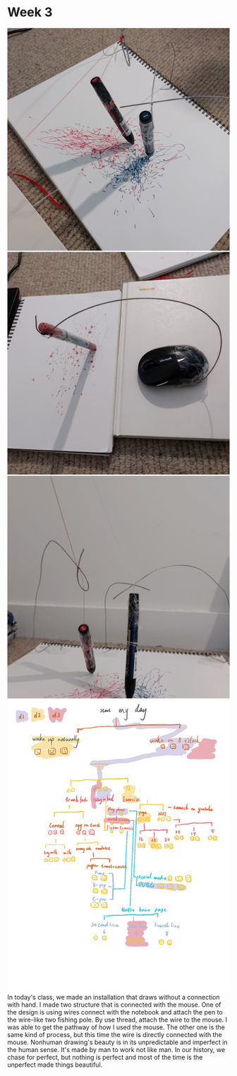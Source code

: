 # Week 3

![image](https://github.com/ShidiX-1/Slave-to-the-Algorithm-A1/blob/master/week3/WeChat%20Image_20200924111842.jpg)
![image](https://github.com/ShidiX-1/Slave-to-the-Algorithm-A1/blob/master/week3/WeChat%20Image_20200924111837.jpg)
![image](https://github.com/ShidiX-1/Slave-to-the-Algorithm-A1/blob/master/week3/WeChat%20Image_20200924111846.jpg)
![image](https://github.com/ShidiX-1/Slave-to-the-Algorithm-A1/blob/master/week3/Week%203.jpg)
In today's class, we made an installation that draws without a connection with hand. I made two structure that is connected with the mouse. One of the design is using wires connect with the notebook and attach the pen to the wire-like two fishing pole. By use thread, attach the wire to the mouse. I was able to get the pathway of how I used the mouse. The other one is the same kind of process, but this time the wire is directly connected with the mouse. 
Nonhuman drawing's beauty is in its unpredictable and imperfect in the human sense. It's made by man to work not like man. In our history, we chase for perfect, but nothing is perfect and most of the time is the unperfect made things beautiful.
